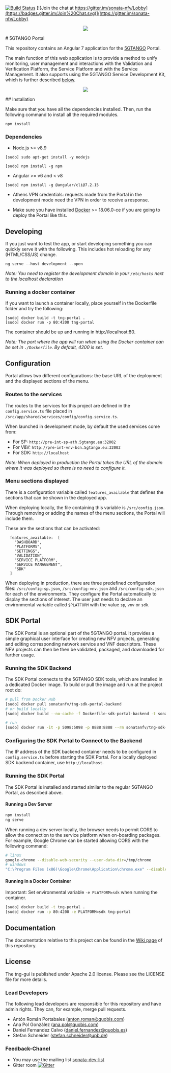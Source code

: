 [![Build Status](https://jenkins.sonata-nfv.eu/buildStatus/icon?job=tng-portal/master)](https://jenkins.sonata-nfv.eu/job/tng-portal/master)
[![Join the chat at https://gitter.im/sonata-nfv/Lobby](https://badges.gitter.im/Join%20Chat.svg)](https://gitter.im/sonata-nfv/Lobby)

<p align="center"><img src="https://github.com/sonata-nfv/tng-portal/wiki/images/sonata-5gtango-logo-500px.png" /></p>
# 5GTANGO Portal

This repository contains an Angular 7 application for the [5GTANGO](http://5gtango.eu) Portal.

The main function of this web application is to provide a method to unify monitoring, user management and interactions with the Validation and Verification Platform, the Service Platform and with the Service Management. It also supports using the 5GTANGO Service Development Kit, which is further described [below](#sdk-portal).

<p align="center"><img src="https://github.com/sonata-nfv/tng-portal/blob/master/src/assets/images/5GTANGO.gif" /></p>
## Installation

Make sure that you have all the dependencies installed. Then, run the following command to install all the required modules.

```
npm install
```

### Dependencies

- Node.js >= v8.9

```
[sudo] sudo apt-get install -y nodejs

[sudo] npm install -g npm
```

- Angular >= v6 and < v8

```
[sudo] npm install -g @angular/cli@7.2.15
```

- Athens VPN credentials: requests made from the Portal in the development mode need the VPN in order to receive a response.

- Make sure you have installed [Docker](https://docs.docker.com/install/) >= 18.06.0-ce if you are going to deploy the Portal like this.

## Developing

If you just want to test the app, or start developing something you can quickly serve it with the following. This includes hot reloading for any (HTML/CSS/JS) change.

```
ng serve --host development --open
```
*Note: You need to register the development domain in your `/etc/hosts` next to the localhost declaration*

### Running a docker container

If you want to launch a container locally, place yourself in the Dockerfile folder and try the following:

```
[sudo] docker build -t tng-portal .
[sudo] docker run -p 80:4200 tng-portal
```

The container should be up and running in http://localhost:80.

*Note: The port where the app will run when using the Docker container can be set in `./Dockerfile`. By default, 4200 is set.*

## Configuration
Portal allows two different configurations: the base URL of the deployment and the displayed sections of the menu.

### Routes to the services
The routes to the services for this project are defined in the `config.service.ts` file placed in `/src/app/shared/services/config/config.service.ts`.

When launched in development mode, by default the used services come from:

- For SP: `http://pre-int-sp-ath.5gtango.eu:32002`
- For V&V: `http://pre-int-vnv-bcn.5gtango.eu:32002`
- For SDK: `http://localhost`

*Note: When deployed in production the Portal takes the URL of the domain where it was deployed so there is no need to configure it.*

### Menu sections displayed

There is a configuration variable called `features_available` that defines the sections that can be shown in the deployed app. 

When deploying locally, the file containing this variable is `/src/config.json`. Through removing or adding the names of the menu sections, the Portal will include them.

These are the sections that can be activated:

```
  features_available:  [
	"DASHBOARD",
	"PLATFORMS",
	"SETTINGS",
	"VALIDATION",
	"SERVICE PLATFORM",
	"SERVICE MANAGEMENT",
	"SDK"
  ]
```

When deploying in production, there are three predefined configuration files: `/src/config-sp.json`, `/src/config-vnv.json` and `/src/config-sdk.json` for each of the environments. They configure the Portal automatically to display the sections of interest. The user just needs to declare an environmental variable called `$PLATFORM` with the value `sp`, `vnv` or `sdk`.

## SDK Portal

The SDK Portal is an optional part of the 5GTANGO portal. It provides a simple graphical user interface for creating new NFV projects, generating and editing corresponding network service and VNF descriptors. These NFV projects can then be then be validated, packaged, and downloaded for further usage. 

### Running the SDK Backend

The SDK Portal connects to the 5GTANGO SDK tools, which are installed in a dedicated Docker image. To build or pull the image and run at the project root do:

```bash
# pull from Docker Hub
[sudo] docker pull sonatanfv/tng-sdk-portal-backend
# or build locally
[sudo] docker build --no-cache -f Dockerfile-sdk-portal-backend -t sonatanfv/tng-sdk-portal-backend .

# run
[sudo] docker run -it -p 5098:5098 -p 8888:8888 --rm sonatanfv/tng-sdk-portal-backend
```

### Configuring the SDK Portal to Connect to the Backend

The IP address of the SDK backend container needs to be configured in `config.service.ts` before starting the SDK Portal. For a locally deployed SDK backend container, use `http://localhost`.

### Running the SDK Portal

The SDK Portal is installed and started similar to the regular 5GTANGO Portal, as described above.

#### Running a Dev Server

```bash
npm install
ng serve
```

When running a dev server locally, the browser needs to permit CORS to allow the connection to the service platform when on-boarding packages.
For example, Google Chrome can be started allowing CORS with the following command:

```bash
# linux
google-chrome --disable-web-security --user-data-dir=/tmp/chrome
# windows
"C:\Program Files (x86)\Google\Chrome\Application\chrome.exe" --disable-web-security --user-data-dir="C:\Users\<username>\tmpChromeSession"
```

#### Running in a Docker Container

Important: Set environmental variable `-e PLATFORM=sdk` when running the container.

```bash
[sudo] docker build -t tng-portal .
[sudo] docker run -p 80:4200 -e PLATFORM=sdk tng-portal
```

## Documentation

The documentation relative to this project can be found in the [Wiki page](https://github.com/sonata-nfv/tng-portal/wiki) of this repository.

## License

The tng-gui is published under Apache 2.0 license. Please see the LICENSE file for more details.

### Lead Developers

The following lead developers are responsible for this repository and have admin rights. They can, for example, merge pull requests.

- Antón Román Portabales (anton.roman@quobis.com)
- Ana Pol González (ana.pol@quobis.com)
- Daniel Fernandez Calvo (daniel.fernandez@quobis.es)
- Stefan Schneider (stefan.schneider@upb.de)

### Feedback-Chanel

- You may use the mailing list [sonata-dev-list](mailto:sonata-dev@lists.atosresearch.eu)
- Gitter room [![Gitter](https://badges.gitter.im/sonata-nfv/Lobby.svg)](https://gitter.im/sonata-nfv/Lobby?utm_source=badge&utm_medium=badge&utm_campaign=pr-badge)
